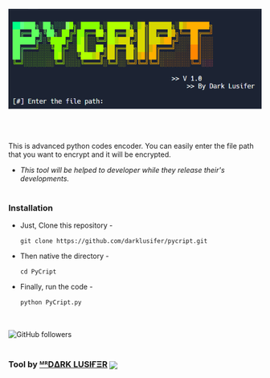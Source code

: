 <p align="center">
  <img src="https://github.com/DarkLusifer/PyCript/blob/main/pycript.png">
</p>
<br><br>
<p>This is advanced python codes encoder. You can easily enter the file path that you want to encrypt and it will be encrypted.</p>

* *This tool will be helped to developer while they release their's developments.*
<br><br>
### Installation

- Just, Clone this repository -
  ```
  git clone https://github.com/darklusifer/pycript.git
  ```

- Then native the directory -
  ```
  cd PyCript
  ```

- Finally, run the code -
  ```
  python PyCript.py
  ```
<br><br>
<img alt="GitHub followers" src="https://img.shields.io/github/followers/darklusifer">
<br><br>

### Tool by <a href="https://t.me/about_darklusifer">ᴹᴿDΔRK LUSIҒΞR</a> <img align="center" src="https://te.legra.ph/file/17cc0e66a6f7b2f62ae80.jpg" width="50" style="border-raduce: 50%;">
  

